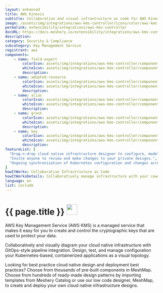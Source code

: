 ```yaml
---
layout: enhanced
title: AWS Kinesis
subtitle: Collaborative and visual infrastructure as code for AWS Kinesis
image: /assets/img/integrations/aws-kms-controller/icons/color/aws-kms-controller-color.svg
permalink: extensibility/integrations/aws-kms-controller
docURL: https://docs.meshery.io/extensibility/integrations/aws-kms-controller
description: 
category: Security & Compliance
subcategory: Key Management Service
registrant: aws
components: 
	- name: field-export
		colorIcon: assets/img/integrations/aws-kms-controller/components/field-export/icons/color/field-export-color.svg
		whiteIcon: assets/img/integrations/aws-kms-controller/components/field-export/icons/white/field-export-white.svg
		description: 
	- name: adopted-resource
		colorIcon: assets/img/integrations/aws-kms-controller/components/adopted-resource/icons/color/adopted-resource-color.svg
		whiteIcon: assets/img/integrations/aws-kms-controller/components/adopted-resource/icons/white/adopted-resource-white.svg
		description: 
	- name: alias
		colorIcon: assets/img/integrations/aws-kms-controller/components/alias/icons/color/alias-color.svg
		whiteIcon: assets/img/integrations/aws-kms-controller/components/alias/icons/white/alias-white.svg
		description: 
	- name: grant
		colorIcon: assets/img/integrations/aws-kms-controller/components/grant/icons/color/grant-color.svg
		whiteIcon: assets/img/integrations/aws-kms-controller/components/grant/icons/white/grant-white.svg
		description: 
	- name: key
		colorIcon: assets/img/integrations/aws-kms-controller/components/key/icons/color/key-color.svg
		whiteIcon: assets/img/integrations/aws-kms-controller/components/key/icons/white/key-white.svg
		description: 
featureList: [
  "Drag-n-drop cloud native infrastructure designer to configure, model, and deploy your workloads.",
  "Invite anyone to review and make changes to your private designs.",
  "Ongoing synchronization of Kubernetes configuration and changes across any number of clusters."
]
howItWorks: Collaborative Infrastructure as Code
howItWorksDetails: Collaboratively manage infrastructure with your coworkers synchronously sharing the same designs.
language: en
list: include
---
```

<h1>{{ page.title }} <img src="{{ page.image }}" style="width: 35px; height: 35px;" /></h1>

<p>
AWS Key Management Service (AWS KMS) is a managed service that makes it easy for you to create and control the cryptographic keys that are used to protect your data.
</p>
<p>
    Collaboratively and visually diagram your cloud native infrastructure with GitOps-style pipeline integration. Design, test, and manage configuration your Kubernetes-based, containerized applications as a visual topology.
</p>
<p>
    Looking for best practice cloud native design and deployment best practices? Choose from thousands of pre-built components in MeshMap. Choose from hundreds of ready-made design patterns by importing templates from Meshery Catalog or use our low code designer, MeshMap, to create and deploy your own cloud native infrastructure designs.
</p>
